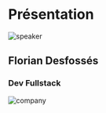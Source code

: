 <!-- .slide: class="speaker-slide" -->

# Présentation

![speaker](./assets/images/desfosses.f.jpg)

<h2> Florian<span> Desfossés</span></h2>

### Dev Fullstack

<!-- .element: class="icon-rule icon-first" -->

![company](./assets/images/logo-sfeir-blanc.png)
